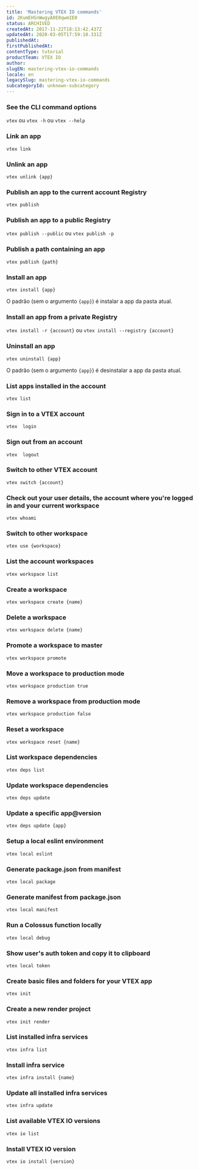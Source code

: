 ```yaml
---
title: 'Mastering VTEX IO commands'
id: 2KumEHSnWwgyA0E0qwmIE0
status: ARCHIVED
createdAt: 2017-11-22T18:13:42.437Z
updatedAt: 2020-03-05T17:59:10.331Z
publishedAt: 
firstPublishedAt: 
contentType: tutorial
productTeam: VTEX IO
author: 
slugEN: mastering-vtex-io-commands
locale: en
legacySlug: mastering-vtex-io-commands
subcategoryId: unknown-subcategory
---
```


### See the CLI command options

`vtex` ou `vtex -h` ou `vtex --help`

### Link an app

`vtex link`

### Unlink an app

`vtex unlink {app}`

### Publish an app to the current account Registry

`vtex publish`

### Publish an app to a public Registry

`vtex publish --public` ou `vtex publish -p`

### Publish a path containing an app

`vtex publish {path}`

### Install an app

`vtex install {app}`

O padrão (sem o argumento `{app}`) é instalar a app da pasta atual.

### Install an app from a private Registry

`vtex install -r {account}` ou `vtex install --registry {account}`

### Uninstall an app

`vtex uninstall {app}`

O padrão (sem o argumento `{app}`) é desinstalar a app da pasta atual.

### List apps installed in the account

`vtex list`

### Sign in to a VTEX account

`vtex  login`

### Sign out from an account

`vtex  logout`

### Switch to other VTEX account

`vtex switch {account}`

### Check out your user details, the account where you're logged in and your current workspace

`vtex whoami`

### Switch to other workspace

`vtex use {workspace}`

### List the account workspaces

`vtex workspace list`

### Create a workspace

`vtex workspace create {name}`

### Delete a workspace

`vtex workspace delete {name}`

### Promote a workspace to master

`vtex workspace promote`

### Move a workspace to production mode

`vtex workspace production true`

### Remove a workspace from production mode

`vtex workspace production false`

### Reset a workspace

`vtex workspace reset {name}`

### List workspace dependencies

`vtex deps list`

### Update workspace dependencies

`vtex deps update`

### Update a specific app@version

`vtex deps update {app}`

### Setup a local eslint environment

`vtex local eslint`

### Generate package.json from manifest

`vtex local package`

### Generate manifest from package.json

`vtex local manifest`

### Run a Colossus function locally

`vtex local debug`

### Show user's auth token and copy it to clipboard

`vtex local token`

### Create basic files and folders for your VTEX app

`vtex init`

### Create a new render project

`vtex init render`

### List installed infra services

`vtex infra list`

### Install infra service

`vtex infra install {name}`

### Update all installed infra services

`vtex infra update`

### List available VTEX IO versions

`vtex io list`

### Install VTEX IO version

`vtex io install {version}`

